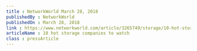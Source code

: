 ```yaml
---
title : NetworkWorld March 28, 2018
publishedBy : NetworkWorld
publishedOn : March 28, 2018
link : https://www.networkworld.com/article/3265749/storage/10-hot-storage-companies-to-watch.html
articleName : 10 hot storage companies to watch
class : pressArticle
---
```

